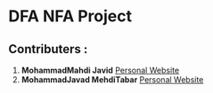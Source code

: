 # DFA NFA Project

## Contributers : 
1. **MohammadMahdi Javid** [Personal Website](mohammadmahdijavid.ir)
2. **MohammadJavad MehdiTabar** [Personal Website](mjavadmt.github.io)
